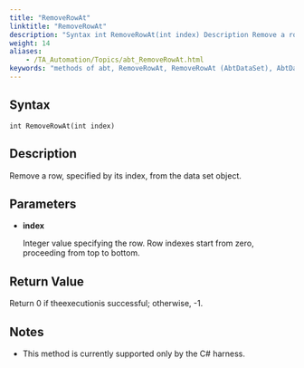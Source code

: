 ```yaml
--- 
title: "RemoveRowAt"
linktitle: "RemoveRowAt"
description: "Syntax int RemoveRowAt(int index) Description Remove a row, specified by its index, from the data set object. Parameters index Integer value specifying the row. Row indexes start from zero, proceeding ..."
weight: 14
aliases: 
    - /TA_Automation/Topics/abt_RemoveRowAt.html
keywords: "methods of abt, RemoveRowAt, RemoveRowAt (AbtDataSet), AbtDataSet, removerowat, remove row from data set, delete row at index"
---
```


## Syntax

`int RemoveRowAt(int index)`

## Description  

Remove a row, specified by its index, from the data set object.

## Parameters  

-   **index**

    Integer value specifying the row. Row indexes start from zero, proceeding from top to bottom.


## Return Value

Return 0 if theexecutionis successful; otherwise, -1.

## Notes

-   This method is currently supported only by the C\# harness.



